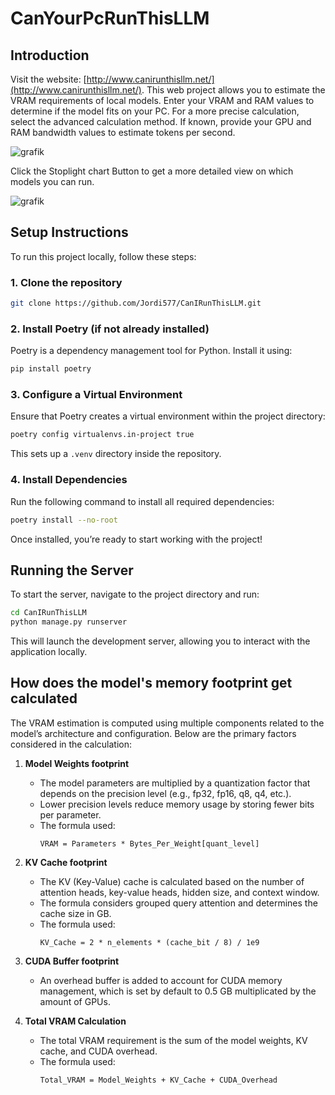# CanYourPcRunThisLLM

## Introduction

Visit the website: [http://www.canirunthisllm.net/](http://www.canirunthisllm.net/).
This web project allows you to estimate the VRAM requirements of local models. Enter your VRAM and RAM values to determine if the model fits on your PC. For a more precise calculation, select the advanced calculation method. If known, provide your GPU and RAM bandwidth values to estimate tokens per second.

![grafik](https://github.com/user-attachments/assets/60efe7e3-7c78-4997-a519-48385da675b8)

Click the Stoplight chart Button to get a more detailed view on which models you can run.

![grafik](https://github.com/user-attachments/assets/f6087f43-ccee-4788-9e7a-9cb34dcd4101)

## Setup Instructions

To run this project locally, follow these steps:

### 1. Clone the repository 
```bash
git clone https://github.com/Jordi577/CanIRunThisLLM.git
```

### 2. Install Poetry (if not already installed)
Poetry is a dependency management tool for Python. Install it using:

```bash
pip install poetry
```

### 3. Configure a Virtual Environment
Ensure that Poetry creates a virtual environment within the project directory:

```bash
poetry config virtualenvs.in-project true
```

This sets up a `.venv` directory inside the repository.

### 4. Install Dependencies
Run the following command to install all required dependencies:

```bash
poetry install --no-root
```

Once installed, you’re ready to start working with the project!

## Running the Server

To start the server, navigate to the project directory and run:

```bash
cd CanIRunThisLLM
python manage.py runserver
```

This will launch the development server, allowing you to interact with the application locally.

## How does the model's memory footprint get calculated
The VRAM estimation is computed using multiple components related to the model’s architecture and configuration. Below are the primary factors considered in the calculation:

1. **Model Weights footprint**
   - The model parameters are multiplied by a quantization factor that depends on the precision level (e.g., fp32, fp16, q8, q4, etc.).
   - Lower precision levels reduce memory usage by storing fewer bits per parameter.
   - The formula used: 
     ```
     VRAM = Parameters * Bytes_Per_Weight[quant_level]
     ```

2. **KV Cache footprint**
   - The KV (Key-Value) cache is calculated based on the number of attention heads, key-value heads, hidden size, and context window.
   - The formula considers grouped query attention and determines the cache size in GB.
   - The formula used:
     ```
     KV_Cache = 2 * n_elements * (cache_bit / 8) / 1e9
     ```

3. **CUDA Buffer footprint**
   - An overhead buffer is added to account for CUDA memory management, which is set by default to 0.5 GB multiplicated by the amount of GPUs. 

4. **Total VRAM Calculation**
   - The total VRAM requirement is the sum of the model weights, KV cache, and CUDA overhead.
   - The formula used:
     ```
     Total_VRAM = Model_Weights + KV_Cache + CUDA_Overhead
     ```
